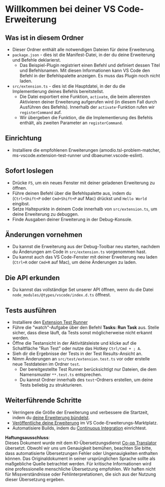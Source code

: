 <!--
CO_OP_TRANSLATOR_METADATA:
{
  "original_hash": "62b2632720dd39ef391d6b60b9b4bfb8",
  "translation_date": "2025-03-27T04:36:40+00:00",
  "source_file": "code\\07.Lab\\01\\Apple\\phi3ext\\vsc-extension-quickstart.md",
  "language_code": "de"
}
-->
# Willkommen bei deiner VS Code-Erweiterung

## Was ist in diesem Ordner

* Dieser Ordner enthält alle notwendigen Dateien für deine Erweiterung.
* `package.json` - dies ist die Manifest-Datei, in der du deine Erweiterung und Befehle deklarierst.
  * Das Beispiel-Plugin registriert einen Befehl und definiert dessen Titel und Befehlsnamen. Mit diesen Informationen kann VS Code den Befehl in der Befehlspalette anzeigen. Es muss das Plugin noch nicht laden.
* `src/extension.ts` - dies ist die Hauptdatei, in der du die Implementierung deines Befehls bereitstellst.
  * Die Datei exportiert eine Funktion, `activate`, die beim allerersten Aktivieren deiner Erweiterung aufgerufen wird (in diesem Fall durch Ausführen des Befehls). Innerhalb der `activate`-Funktion rufen wir `registerCommand` auf.
  * Wir übergeben die Funktion, die die Implementierung des Befehls enthält, als zweiten Parameter an `registerCommand`.

## Einrichtung

* Installiere die empfohlenen Erweiterungen (amodio.tsl-problem-matcher, ms-vscode.extension-test-runner und dbaeumer.vscode-eslint).


## Sofort loslegen

* Drücke `F5`, um ein neues Fenster mit deiner geladenen Erweiterung zu öffnen.
* Führe deinen Befehl über die Befehlspalette aus, indem du (`Ctrl+Shift+P` oder `Cmd+Shift+P` auf Mac) drückst und `Hello World` eingibst.
* Setze Haltepunkte in deinem Code innerhalb von `src/extension.ts`, um deine Erweiterung zu debuggen.
* Finde Ausgaben deiner Erweiterung in der Debug-Konsole.

## Änderungen vornehmen

* Du kannst die Erweiterung aus der Debug-Toolbar neu starten, nachdem du Änderungen am Code in `src/extension.ts` vorgenommen hast.
* Du kannst auch das VS Code-Fenster mit deiner Erweiterung neu laden (`Ctrl+R` oder `Cmd+R` auf Mac), um deine Änderungen zu laden.


## Die API erkunden

* Du kannst das vollständige Set unserer API öffnen, wenn du die Datei `node_modules/@types/vscode/index.d.ts` öffnest.

## Tests ausführen

* Installiere den [Extension Test Runner](https://marketplace.visualstudio.com/items?itemName=ms-vscode.extension-test-runner)
* Führe die "watch"-Aufgabe über den Befehl **Tasks: Run Task** aus. Stelle sicher, dass diese läuft, da Tests sonst möglicherweise nicht erkannt werden.
* Öffne die Testansicht in der Aktivitätsleiste und klicke auf die Schaltfläche "Run Test" oder nutze das Hotkey `Ctrl/Cmd + ; A`.
* Sieh dir die Ergebnisse der Tests in der Test Results-Ansicht an.
* Nimm Änderungen an `src/test/extension.test.ts` vor oder erstelle neue Testdateien im Ordner `test`.
  * Der bereitgestellte Test Runner berücksichtigt nur Dateien, die dem Namensmuster `**.test.ts` entsprechen.
  * Du kannst Ordner innerhalb des `test`-Ordners erstellen, um deine Tests beliebig zu strukturieren.

## Weiterführende Schritte

* Verringere die Größe der Erweiterung und verbessere die Startzeit, indem du [deine Erweiterung bündelst](https://code.visualstudio.com/api/working-with-extensions/bundling-extension).
* [Veröffentliche deine Erweiterung](https://code.visualstudio.com/api/working-with-extensions/publishing-extension) im VS Code-Erweiterungs-Marktplatz.
* Automatisiere Builds, indem du [Continuous Integration](https://code.visualstudio.com/api/working-with-extensions/continuous-integration) einrichtest.

**Haftungsausschluss**:  
Dieses Dokument wurde mit dem KI-Übersetzungsdienst [Co-op Translator](https://github.com/Azure/co-op-translator) übersetzt. Obwohl wir uns um Genauigkeit bemühen, beachten Sie bitte, dass automatisierte Übersetzungen Fehler oder Ungenauigkeiten enthalten können. Das Originaldokument in seiner ursprünglichen Sprache sollte als maßgebliche Quelle betrachtet werden. Für kritische Informationen wird eine professionelle menschliche Übersetzung empfohlen. Wir haften nicht für Missverständnisse oder Fehlinterpretationen, die sich aus der Nutzung dieser Übersetzung ergeben.